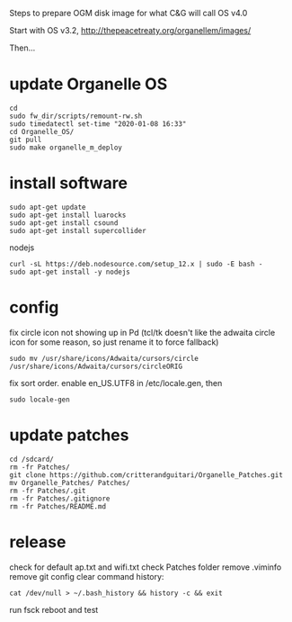 Steps to prepare OGM disk image for what C&G will call OS v4.0

Start with OS v3.2, http://thepeacetreaty.org/organellem/images/

Then...

# update Organelle OS
    
    cd 
    sudo fw_dir/scripts/remount-rw.sh 
    sudo timedatectl set-time "2020-01-08 16:33"
    cd Organelle_OS/
    git pull
    sudo make organelle_m_deploy
    
# install software

    sudo apt-get update
    sudo apt-get install luarocks
    sudo apt-get install csound
    sudo apt-get install supercollider
    
nodejs

    curl -sL https://deb.nodesource.com/setup_12.x | sudo -E bash -
    sudo apt-get install -y nodejs
    
# config

fix circle icon not showing up in Pd (tcl/tk doesn't like the adwaita circle icon for some reason, so just rename it to force fallback)

    sudo mv /usr/share/icons/Adwaita/cursors/circle /usr/share/icons/Adwaita/cursors/circleORIG

fix sort order.  enable en_US.UTF8 in /etc/locale.gen, then 

    sudo locale-gen

# update patches
        
    cd /sdcard/
    rm -fr Patches/
    git clone https://github.com/critterandguitari/Organelle_Patches.git
    mv Organelle_Patches/ Patches/
    rm -fr Patches/.git
    rm -fr Patches/.gitignore 
    rm -fr Patches/README.md 
   
# release
         
check for default ap.txt and wifi.txt
check Patches folder
remove .viminfo
remove git config
clear command history:

    cat /dev/null > ~/.bash_history && history -c && exit

run fsck
reboot and test
    
    
